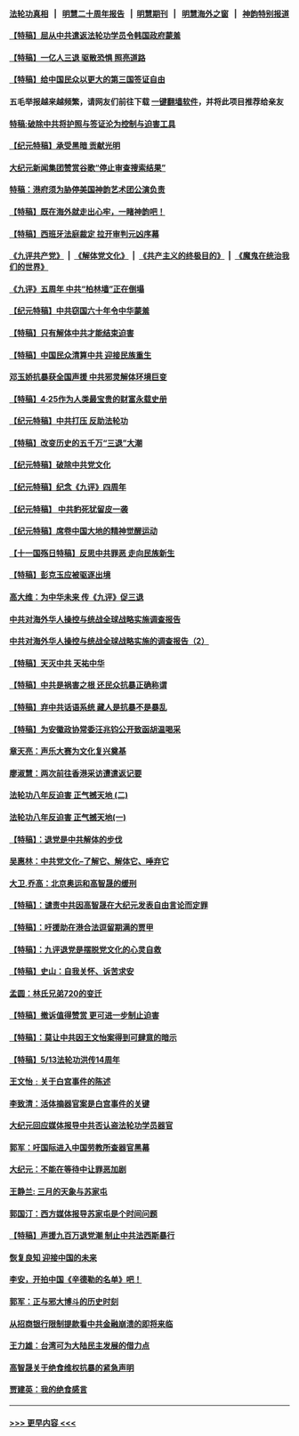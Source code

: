 #### [法轮功真相](https://github.com/gfw-breaker/truth/blob/master/README.md?t=0) &nbsp;&nbsp;|&nbsp;&nbsp; [明慧二十周年报告](https://github.com/gfw-breaker/mh-reports/blob/master/README.md?t=0) &nbsp;&nbsp;|&nbsp;&nbsp;[明慧期刊](https://github.com/gfw-breaker/mh-qikan) &nbsp;&nbsp;|&nbsp;&nbsp; [明慧海外之窗](https://github.com/gfw-breaker/mh-news/blob/master/README.md?t=0) &nbsp;&nbsp;|&nbsp;&nbsp; [神韵特别报道](https://github.com/gfw-breaker/mh-news/blob/master/shenyun.md?t=0)
#### [【特稿】屈从中共遣返法轮功学员令韩国政府蒙羞](../pages/nsc424/n3372307.md?t=02251508) 
#### [【特稿】一亿人三退 驱散恐惧 照亮道路](../pages/nsc424/n3338696.md?t=02251508) 
#### [【特稿】给中国民众以更大的第三国签证自由](../pages/nsc424/n3227633.md?t=02251508) 
#### 五毛举报越来越频繁，请网友们前往下载 [一键翻墙软件](https://github.com/gfw-breaker/ssr-accounts)，并将此项目推荐给亲友
#### [特稿:破除中共将护照与签证沦为控制与迫害工具](../pages/nsc424/n3219631.md?t=02251508) 
#### [【纪元特稿】承受黑暗 贡献光明](../pages/nsc424/n2968384.md?t=02251508) 
#### [大纪元新闻集团赞赏谷歌“停止审查搜索结果”](../pages/nsc424/n2855770.md?t=02251508) 
#### [特稿：港府须为胁停美国神韵艺术团公演负责](../pages/nsc424/n2797428.md?t=02251508) 
#### [【特稿】既在海外就走出心牢，一睹神韵吧！](../pages/nsc424/n2784147.md?t=02251508) 
#### [【特稿】西班牙法庭裁定 拉开审判元凶序幕](../pages/nsc424/n2730923.md?t=02251508) 
#### [《九评共产党》](https://github.com/begood0513/9ping.md/blob/master/README.md) &nbsp;|&nbsp; [《解体党文化》](../../../../jtdwh.md/blob/master/README.md)  &nbsp;|&nbsp; [《共产主义的终极目的》](../../../../gczydzjmd.md/blob/master/README.md) &nbsp;|&nbsp; [《魔鬼在统治我们的世界》](../../../../mgztzwmdsj.md/blob/master/README.md) 
#### [《九评》五周年 中共“柏林墙”正在倒塌](../pages/nsc424/n2721105.md?t=02251508) 
#### [【纪元特稿】中共窃国六十年令中华蒙羞](../pages/nsc424/n2658059.md?t=02251508) 
#### [【特稿】只有解体中共才能结束迫害](../pages/nsc424/n2590961.md?t=02251508) 
#### [【特稿】中国民众清算中共 迎接民族重生](../pages/nsc424/n2570206.md?t=02251508) 
#### [邓玉娇抗暴获全国声援 中共邪灵解体环境巨变](../pages/nsc424/n2540096.md?t=02251508) 
#### [【特稿】4·25作为人类最宝贵的财富永载史册](../pages/nsc424/n2504391.md?t=02251508) 
#### [【纪元特稿】中共打压 反助法轮功](../pages/nsc424/n2442949.md?t=02251508) 
#### [【特稿】改变历史的五千万“三退”大潮](../pages/nsc424/n2435753.md?t=02251508) 
#### [【纪元特稿】破除中共党文化](../pages/nsc424/n2360516.md?t=02251508) 
#### [【纪元特稿】纪念《九评》四周年](../pages/nsc424/n2351130.md?t=02251508) 
#### [【纪元特稿】 中共豹死犹留皮一袭](../pages/nsc424/n2337083.md?t=02251508) 
#### [【纪元特稿】席卷中国大地的精神觉醒运动](../pages/nsc424/n2334444.md?t=02251508) 
#### [【十一国殇日特稿】反思中共罪恶 走向民族新生](../pages/nsc424/n2280072.md?t=02251508) 
#### [【特稿】彭克玉应被驱逐出境](../pages/nsc424/n2275126.md?t=02251508) 
#### [高大维：为中华未来 传《九评》促三退](../pages/nsc424/n2152622.md?t=02251508) 
#### [中共对海外华人操控与统战全球战略实施调查报告](../pages/nsc424/n2124614.md?t=02251508) 
#### [中共对海外华人操控与统战全球战略实施的调查报告（2）](../pages/nsc424/n2124620.md?t=02251508) 
#### [【特稿】天灭中共 天祐中华](../pages/nsc424/n2123180.md?t=02251508) 
#### [【特稿】中共是祸害之根 还民众抗暴正确称谓](../pages/nsc424/n2051577.md?t=02251508) 
#### [【特稿】弃中共话语系统 藏人是抗暴不是暴乱](../pages/nsc424/n2049102.md?t=02251508) 
#### [【特稿】为安徽政协常委汪兆钧公开致函胡温喝采](../pages/nsc424/n1883726.md?t=02251508) 
#### [章天亮：声乐大赛为文化复兴奠基](../pages/nsc424/n1872461.md?t=02251508) 
#### [廖淑慧：两次前往香港采访遭遣返记要](../pages/nsc424/n1796692.md?t=02251508) 
#### [法轮功八年反迫害 正气撼天地 (二)](../pages/nsc424/n1777879.md?t=02251508) 
#### [法轮功八年反迫害 正气撼天地(一)](../pages/nsc424/n1776278.md?t=02251508) 
#### [【特稿】：退党是中共解体的步伐](../pages/nsc424/n1660877.md?t=02251508) 
#### [吴惠林：中共党文化–了解它、解体它、唾弃它](../pages/nsc424/n1639508.md?t=02251508) 
#### [大卫.乔高：北京奥运和高智晟的缓刑](../pages/nsc424/n1575977.md?t=02251508) 
#### [【特稿】：谴责中共因高智晟在大纪元发表自由言论而定罪](../pages/nsc424/n1566513.md?t=02251508) 
#### [【特稿】：吁援助在港合法逗留期满的贾甲](../pages/nsc424/n1507022.md?t=02251508) 
#### [【特稿】：九评退党是摆脱党文化的心灵自救](../pages/nsc424/n1472785.md?t=02251508) 
#### [【特稿】史山：自我关怀、诉苦求安](../pages/nsc424/n1451836.md?t=02251508) 
#### [孟圆：林氏兄弟720的变迁](../pages/nsc424/n1392322.md?t=02251508) 
#### [【特稿】撤诉值得赞赏 更可进一步制止迫害](../pages/nsc424/n1359508.md?t=02251508) 
#### [【特稿】：莫让中共因王文怡案得到可肆意的暗示](../pages/nsc424/n1322399.md?t=02251508) 
#### [【特稿】5/13法轮功洪传14周年](../pages/nsc424/n1316568.md?t=02251508) 
#### [王文怡﹕关于白宫事件的陈述](../pages/nsc424/n1296353.md?t=02251508) 
#### [李致清：活体摘器官案是白宫事件的关键](../pages/nsc424/n1296333.md?t=02251508) 
#### [大纪元回应媒体报导中共否认盗法轮功学员器官](../pages/nsc424/n1286685.md?t=02251508) 
#### [郭军：吁国际进入中国劳教所查器官黑幕](../pages/nsc424/n1284456.md?t=02251508) 
#### [大纪元：不能在等待中让罪恶加剧](../pages/nsc424/n1278480.md?t=02251508) 
#### [王静兰: 三月的天象与苏家屯](../pages/nsc424/n1277277.md?t=02251508) 
#### [郭国汀：西方媒体报导苏家屯是个时间问题](../pages/nsc424/n1264852.md?t=02251508) 
#### [【特稿】声援九百万退党潮 制止中共法西斯暴行](../pages/nsc424/n1256491.md?t=02251508) 
#### [恢复良知  迎接中国的未来](../pages/nsc424/n1254106.md?t=02251508) 
#### [李安，开拍中国《辛德勒的名单》吧！](../pages/nsc424/n1250124.md?t=02251508) 
#### [郭军：正与邪大博斗的历史时刻](../pages/nsc424/n1241171.md?t=02251508) 
#### [从招商银行限制提款看中共金融崩溃的即将来临](../pages/nsc424/n1239812.md?t=02251508) 
#### [王力雄：台湾可为大陆民主发展的借力点](../pages/nsc424/n1230441.md?t=02251508) 
#### [高智晟关于绝食维权抗暴的紧急声明](../pages/nsc424/n1228407.md?t=02251508) 
#### [贾建英：我的绝食感言](../pages/nsc424/n1223155.md?t=02251508) 

----
#### [ >>> 更早内容 <<< ](../indexes/nsc424-earlier.md)
